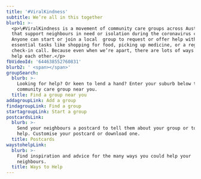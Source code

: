 ```yaml
---
title: '#ViralKindness'
subtitle: We’re all in this together
blurb1: >-
  <p>\#ViralKindness is a movement of community care groups across Australia
  that support neighbours in need or isolation during the coronavirus crisis.
  Anyone can start or join a local  group to request or offer help with
  essential tasks like shopping for food, picking up medicine, or a regular
  check-in call. Because even when we’re apart, there are lots of ways we can
  help each other.</p>
fbVideoId: '644638552760831'
blurb2: ' <span></span>'
groupSearch:
  blurb: >-
    Looking for help? Or keen to lend a hand? Enter your suburb below to find a
    community care group near you.
  title: Find a group near you
addagroupLink: Add a group
findagroupLink: Find a group
startagroupLink: Start a group
postcardsLink:
  blurb: >-
    Send your neighbours a postcard to tell them about your group or to offer
    help. Customise your postcard or download one.
  title: Postcards
waystohelpLink:
  blurb: >-
    Find inspiration and advice for the many ways you could help your
    neighbours.
  title: Ways to Help
---
```


